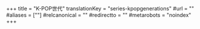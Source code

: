 +++
title = "K-POP世代"
translationKey = "series-kpopgenerations"
#url = ""
#aliases = [""]
#relcanonical = ""
#redirectto = ""
#metarobots = "noindex"
+++
